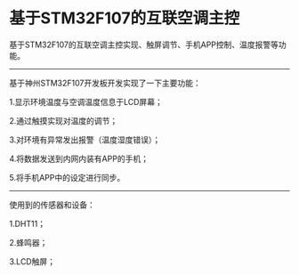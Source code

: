 # 基于STM32F107的互联空调主控
基于STM32F107的互联空调主控实现、触屏调节、手机APP控制、温度报警等功能。

-------------------------------------------------------------------------------------------------------------------------------------------

基于神州STM32F107开发板开发实现了一下主要功能：

  1.显示环境温度与空调温度信息于LCD屏幕；
  
  2.通过触摸实现对温度的调节；
  
  3.对环境有异常发出报警（温度湿度错误）；
  
  4.将数据发送到内网内装有APP的手机；
  
  5.将手机APP中的设定进行同步。
  
-------------------------------------------------------------------------------------------------------------------------------------------
  
使用到的传感器和设备：

  1.DHT11；
  
  2.蜂鸣器；
  
  3.LCD触屏；
  

